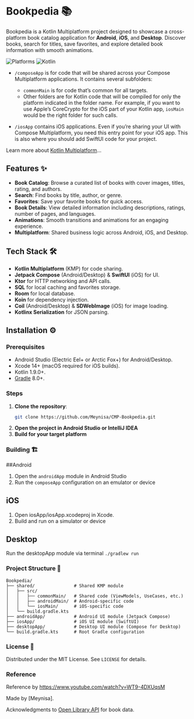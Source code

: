 # Bookpedia 📚

Bookpedia is a Kotlin Multiplatform project designed to showcase a cross-platform book catalog application for **Android**, **iOS**, and **Desktop**. Discover books, search for titles, save favorites, and explore detailed book information with smooth animations.

![Platforms](https://img.shields.io/badge/Platforms-Android%20%7C%20iOS%20%7C%20Desktop-blue)
![Kotlin](https://img.shields.io/badge/Kotlin-Multiplatform-purple)

* `/composeApp` is for code that will be shared across your Compose Multiplatform applications.
  It contains several subfolders:
  - `commonMain` is for code that’s common for all targets.
  - Other folders are for Kotlin code that will be compiled for only the platform indicated in the folder name.
    For example, if you want to use Apple’s CoreCrypto for the iOS part of your Kotlin app,
    `iosMain` would be the right folder for such calls.

* `/iosApp` contains iOS applications. Even if you’re sharing your UI with Compose Multiplatform,
  you need this entry point for your iOS app. This is also where you should add SwiftUI code for your project.

Learn more about [Kotlin Multiplatform](https://www.jetbrains.com/help/kotlin-multiplatform-dev/get-started.html)…

## Features ✨

- **Book Catalog**: Browse a curated list of books with cover images, titles, rating, and authors.
- **Search**: Find books by title, author, or genre.
- **Favorites**: Save your favorite books for quick access.
- **Book Details**: View detailed information including descriptions, ratings, number of pages, and languages.
- **Animations**: Smooth transitions and animations for an engaging experience.
- **Multiplatform**: Shared business logic across Android, iOS, and Desktop.

## Tech Stack 🛠️

- **Kotlin Multiplatform** (KMP) for code sharing.
- **Jetpack Compose** (Android/Desktop) & **SwiftUI** (iOS) for UI.
- **Ktor** for HTTP networking and API calls.
- **SQL** for local caching and favorites storage.
- **Room** for local database.
- **Koin** for dependency injection.
- **Coil** (Android/Desktop) & **SDWebImage** (iOS) for image loading.
- **Kotlinx Serialization** for JSON parsing.

## Installation ⚙️

### Prerequisites
- Android Studio (Electric Eel+ or Arctic Fox+) for Android/Desktop.
- Xcode 14+ (macOS required for iOS builds).
- Kotlin 1.9.0+.
- [Gradle](https://gradle.org/) 8.0+.

### Steps
1. **Clone the repository**:
   ```bash
   git clone https://github.com/Meynisa/CMP-Bookpedia.git

2. **Open the project in Android Studio or IntelliJ IDEA**
3. **Build for your target platform**

### Building 🏗️

##Android
1. Open the `androidApp` module in Android Studio
2. Run the `composeApp` configuration on an emulator or device

## iOS
1. Open iosApp/iosApp.xcodeproj in Xcode.
2. Build and run on a simulator or device

## Desktop
Run the desktopApp module via terminal
   `./gradlew run`

### Project Structure 📂
```
Bookpedia/
├── shared/               # Shared KMP module
│   ├── src/
│   │   ├── commonMain/   # Shared code (ViewModels, UseCases, etc.)
│   │   ├── androidMain/  # Android-specific code
│   │   └── iosMain/      # iOS-specific code
│   └── build.gradle.kts
├── androidApp/           # Android UI module (Jetpack Compose)
├── iosApp/               # iOS UI module (SwiftUI)
├── desktopApp/           # Desktop UI module (Compose for Desktop)
└── build.gradle.kts      # Root Gradle configuration
```

### License 📄
Distributed under the MIT License. See `LICENSE` for details.

### Reference
Reference by https://www.youtube.com/watch?v=WT9-4DXUqsM

Made by [Meynisa].

Acknowledgments to [Open Library API](https://openlibrary.org) for book data.
